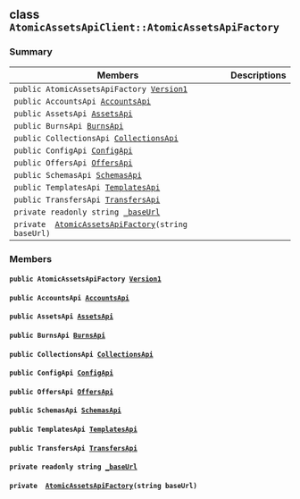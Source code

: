 ## class `AtomicAssetsApiClient::AtomicAssetsApiFactory` 

### Summary

 Members                        | Descriptions                                
--------------------------------|---------------------------------------------
`public AtomicAssetsApiFactory `[`Version1`](#class_atomic_assets_api_client_1_1_atomic_assets_api_factory_1a9b2847e3c343cbfd3e12f843f1f9e643) | 
`public AccountsApi `[`AccountsApi`](#class_atomic_assets_api_client_1_1_atomic_assets_api_factory_1a808178f6c5717502db10ae4c20566e87) | 
`public AssetsApi `[`AssetsApi`](#class_atomic_assets_api_client_1_1_atomic_assets_api_factory_1afab9b78a486f9cec6e48fee9d42e0f28) | 
`public BurnsApi `[`BurnsApi`](#class_atomic_assets_api_client_1_1_atomic_assets_api_factory_1ae30ed25bdfa863e9b034f721340a27b9) | 
`public CollectionsApi `[`CollectionsApi`](#class_atomic_assets_api_client_1_1_atomic_assets_api_factory_1aa0c50789d794b1c2cd5cade7288f8172) | 
`public ConfigApi `[`ConfigApi`](#class_atomic_assets_api_client_1_1_atomic_assets_api_factory_1a170f55f7a9a00955b9a21992ac926f59) | 
`public OffersApi `[`OffersApi`](#class_atomic_assets_api_client_1_1_atomic_assets_api_factory_1a108e2c7848ed84930e436d918ddea129) | 
`public SchemasApi `[`SchemasApi`](#class_atomic_assets_api_client_1_1_atomic_assets_api_factory_1a0b02bc3c971c3a9ffad2b4b5e00ca506) | 
`public TemplatesApi `[`TemplatesApi`](#class_atomic_assets_api_client_1_1_atomic_assets_api_factory_1ae436cd2abc8a665c3e06d34a34abcb91) | 
`public TransfersApi `[`TransfersApi`](#class_atomic_assets_api_client_1_1_atomic_assets_api_factory_1a99c8dcee62833d9aab10b4c702fca109) | 
`private readonly string `[`_baseUrl`](#class_atomic_assets_api_client_1_1_atomic_assets_api_factory_1a50e91e46e4294c5dda34da06f1d5824a) | 
`private  `[`AtomicAssetsApiFactory`](#class_atomic_assets_api_client_1_1_atomic_assets_api_factory_1a9c81342da281be342072935492e9fce4)`(string baseUrl)` | 

### Members

#### `public AtomicAssetsApiFactory `[`Version1`](#class_atomic_assets_api_client_1_1_atomic_assets_api_factory_1a9b2847e3c343cbfd3e12f843f1f9e643) 

#### `public AccountsApi `[`AccountsApi`](#class_atomic_assets_api_client_1_1_atomic_assets_api_factory_1a808178f6c5717502db10ae4c20566e87) 

#### `public AssetsApi `[`AssetsApi`](#class_atomic_assets_api_client_1_1_atomic_assets_api_factory_1afab9b78a486f9cec6e48fee9d42e0f28) 

#### `public BurnsApi `[`BurnsApi`](#class_atomic_assets_api_client_1_1_atomic_assets_api_factory_1ae30ed25bdfa863e9b034f721340a27b9) 

#### `public CollectionsApi `[`CollectionsApi`](#class_atomic_assets_api_client_1_1_atomic_assets_api_factory_1aa0c50789d794b1c2cd5cade7288f8172) 

#### `public ConfigApi `[`ConfigApi`](#class_atomic_assets_api_client_1_1_atomic_assets_api_factory_1a170f55f7a9a00955b9a21992ac926f59) 

#### `public OffersApi `[`OffersApi`](#class_atomic_assets_api_client_1_1_atomic_assets_api_factory_1a108e2c7848ed84930e436d918ddea129) 

#### `public SchemasApi `[`SchemasApi`](#class_atomic_assets_api_client_1_1_atomic_assets_api_factory_1a0b02bc3c971c3a9ffad2b4b5e00ca506) 

#### `public TemplatesApi `[`TemplatesApi`](#class_atomic_assets_api_client_1_1_atomic_assets_api_factory_1ae436cd2abc8a665c3e06d34a34abcb91) 

#### `public TransfersApi `[`TransfersApi`](#class_atomic_assets_api_client_1_1_atomic_assets_api_factory_1a99c8dcee62833d9aab10b4c702fca109) 

#### `private readonly string `[`_baseUrl`](#class_atomic_assets_api_client_1_1_atomic_assets_api_factory_1a50e91e46e4294c5dda34da06f1d5824a) 

#### `private  `[`AtomicAssetsApiFactory`](#class_atomic_assets_api_client_1_1_atomic_assets_api_factory_1a9c81342da281be342072935492e9fce4)`(string baseUrl)` 


